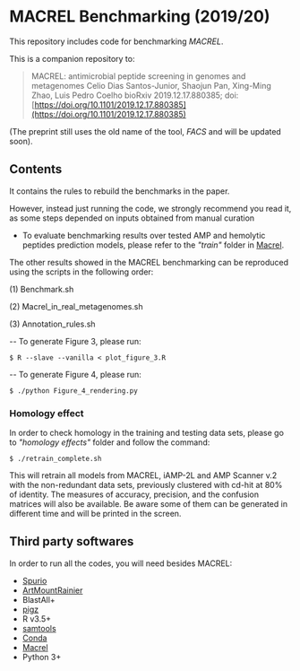 # MACREL Benchmarking (2019/20)

This repository includes code for benchmarking *MACREL*.

This is a companion repository to:

>   MACREL: antimicrobial peptide screening in genomes and metagenomes
>   Celio Dias Santos-Junior, Shaojun Pan, Xing-Ming Zhao, Luis Pedro Coelho
>   bioRxiv 2019.12.17.880385; doi:
>   [https://doi.org/10.1101/2019.12.17.880385](https://doi.org/10.1101/2019.12.17.880385)

(The preprint still uses the old name of the tool, _FACS_ and will be updated
soon).

## Contents

It contains the rules to rebuild the benchmarks in the paper.

However, instead just running the code, we strongly recommend you read it, as some steps depended on inputs obtained from manual curation

- To evaluate benchmarking results over tested AMP and hemolytic peptides prediction models, please refer to the *"train"* folder in [Macrel](https://github.com/BigDataBiology/macrel).

The other results showed in the MACREL benchmarking can be reproduced using the scripts in the following order:

(1) Benchmark.sh

(2) Macrel_in_real_metagenomes.sh

(3) Annotation_rules.sh

-- To generate Figure 3, please run:

```
$ R --slave --vanilla < plot_figure_3.R
```

-- To generate Figure 4, please run:

```
$ ./python Figure_4_rendering.py
```

### Homology effect

In order to check homology in the training and testing data sets, please go to *"homology effects"* folder and follow the command:

```
$ ./retrain_complete.sh
```

This will retrain all models from MACREL, iAMP-2L and AMP Scanner v.2 with the non-redundant data sets, previously clustered with cd-hit at 80% of identity. The measures of accuracy, precision, and the confusion matrices will also be available. Be aware some of them can be generated in different time and will be printed in the screen.

## Third party softwares

In order to run all the codes, you will need besides MACREL:

- [Spurio](https://bitbucket.org/bateman-group/spurio/src/master/)
- [ArtMountRainier](https://www.niehs.nih.gov/research/resources/software/biostatistics/art/index.cfm)
- BlastAll+
- [pigz](https://zlib.net/pigz/)
- R v3.5+
- [samtools](http://samtools.sourceforge.net/)
- [Conda](https://docs.conda.io/projects/conda/en/latest/user-guide/install/linux.html)
- [Macrel](https://github.com/BigDataBiology/macrel)
- Python 3+
